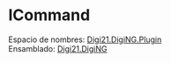 # ICommand

Espacio de nombres: [Digi21.DigiNG.Plugin](../../)  
Ensamblado: [Digi21.DigiNG](../../../digi21.diging/)




